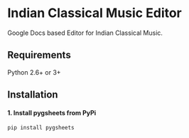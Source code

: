# Indian Classical Music Editor
Google Docs based Editor for Indian Classical Music.

## Requirements
Python 2.6+ or 3+

## Installation

#### 1. Install pygsheets from PyPi

```sh
pip install pygsheets
```

